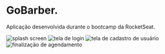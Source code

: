 # GoBarber.

<p> Aplicação desenvolvida durante o bootcamp da RocketSeat.</p>
<p float="left">
<img alt='splash screen' title='SplashScreen' src='../.github/Splash.png' />
<img alt='tela de login' title='Login' src='../.github/Login.png' />
<img alt='tela de cadastro de usuário' title='Cadastrar' src='../.github/Cadastrar.png' />
<img alt='finalização de agendamento' title='FinalizarAgendmaento' src='../.github/Concluido.png' />
</p>
